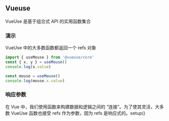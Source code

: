## Vueuse

VueUse 是基于组合式 API 的实用函数集合

### 演示

VueUse 中的大多数函数都返回一个 refs 对象

```TypeScript
import { useMouse } from '@vueuse/core'
const { x, y } = useMouse()
console.log(x.value)

const mouse = useMouse()
console.log(mouse.x.value)
```

### 响应参数

在 Vue 中，我们使用函数来构建数据和逻辑之间的 “连接”。为了使其灵活，大多数 VueUse 函数也接受 refs 作为参数，因为 refs 是响应式的。setup()
